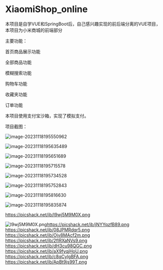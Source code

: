 # **XiaomiShop_online**

本项目是自学VUE和SpringBoot后，自己感兴趣实现的前后端分离的VUE项目，本项目为小米商城的前端部分

主要功能：

首页商品展示功能

全部商品功能

模糊搜索功能

购物车功能

收藏夹功能

订单功能

本项目使用支付宝沙箱，实现了模拟支付。



项目截图：

![image-20231118195550962](C:\Users\Photite\AppData\Roaming\Typora\typora-user-images\image-20231118195550962.png)

![image-20231118195635489](C:\Users\Photite\AppData\Roaming\Typora\typora-user-images\image-20231118195635489.png)

![image-20231118195651689](C:\Users\Photite\AppData\Roaming\Typora\typora-user-images\image-20231118195651689.png)

![image-20231118195715578](C:\Users\Photite\AppData\Roaming\Typora\typora-user-images\image-20231118195715578.png)

![image-20231118195734528](C:\Users\Photite\AppData\Roaming\Typora\typora-user-images\image-20231118195734528.png)

![image-20231118195752843](C:\Users\Photite\AppData\Roaming\Typora\typora-user-images\image-20231118195752843.png)

![image-20231118195816630](C:\Users\Photite\AppData\Roaming\Typora\typora-user-images\image-20231118195816630.png)

![image-20231118195835874](C:\Users\Photite\AppData\Roaming\Typora\typora-user-images\image-20231118195835874.png)

https://picshack.net/ib/I9wj5M9M0X.png

![I9wj5M9M0X.png](https://picshack.net/ib/I9wj5M9M0X.png)https://picshack.net/ib/jNYYqzfB89.png
https://picshack.net/ib/08JPMRdqr5.png
https://picshack.net/ib/Ojv8MAcf2m.png
https://picshack.net/ib/2flRXaNVs9.png
https://picshack.net/ib/dH3cu98QGC.png
https://picshack.net/ib/aX9fyqjHoU.png
https://picshack.net/ib/c8qCylgBFA.png
https://picshack.net/ib/ApBt9js99T.png
